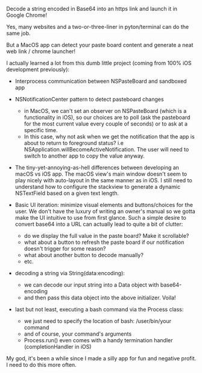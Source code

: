 Decode a string encoded in Base64 into an https link and launch it in Google Chrome!

Yes, many websites and a two-or-three-liner in pyton/terminal can do the same job. 

But a MacOS app can detect your paste board content and generate a neat web link / chrome launcher! 

I actually learned a lot from this dumb little project (coming from 100% iOS development previously):

- Interprocess communication between NSPasteBoard and sandboxed app 

- NSNotificationCenter pattern to detect pasteboard changes
	- in MacOS, we can't set an observer on NSPasteBoard (which is a functionality in iOS), so our choices are to poll (ask the pasteboard for the most current value every couple of seconds) or to ask at a specific time. 
	- In this case, why not ask when we get the notification that the app is about to return to foreground status? i.e NSApplication.willBecomeActiveNotification. The user will need to switch to another app to copy the value anyway. 


- The tiny-yet-annoying-as-hell differences between developing an macOS vs iOS app. The macOS view's main window doesn't seem to play nicely with auto-layout in the same manner as in iOS. I still need to understand how to configure the stackview to generate a dynamic NSTextField based on a given text length. 


- Basic UI iteration: minimize visual elements and buttons/choices for the user. We don't have the luxury of writing an owner's manual so we gotta make the UI intuitive to use from first glance. Such a simple desire to convert base64 into a URL can actually lead to quite a bit of clutter: 
	- do we display the full value in the paste board? Make it scrollable? 
	- what about a button to refresh the paste board if our notification doesn't trigger for some reason?
	- what about another button to decode manually?
	- etc.

- decoding a string via String(data:encoding): 
	- we can decode our input string into a Data object with base64-encoding
	- and then pass this data object into the above initializer. Voila! 

- last but not least, executing a bash command via the Process class:
	- we just need to specify the location of bash: /user/bin/your command
	- and of course, your command's arguments 
	- Process.run() even comes with a handy termination handler (completionHandler in iOS)

My god, it's been a while since I made a silly app for fun and negative profit. I need to do this more often.




